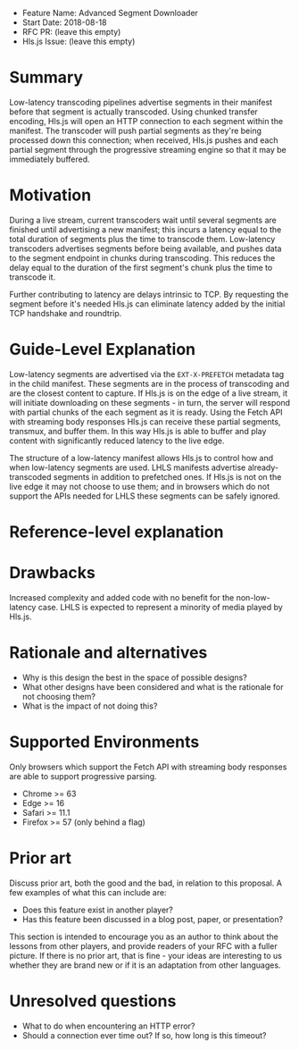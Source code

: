 - Feature Name: Advanced Segment Downloader
- Start Date: 2018-08-18
- RFC PR: (leave this empty)
- Hls.js Issue: (leave this empty)

# Summary
[summary]: #summary

Low-latency transcoding pipelines advertise segments in their manifest before that segment is actually transcoded. Using chunked transfer encoding, Hls.js will open an HTTP connection to each segment within the manifest. The transcoder will push partial segments as they're being processed down this connection; when received, Hls.js pushes and each partial segment through the progressive streaming engine so that it may be immediately buffered.

# Motivation
[motivation]: #motivation

During a live stream, current transcoders wait until several segments are finished until advertising a new manifest; this incurs a latency equal to the total duration of segments plus the time to transcode them. Low-latency transcoders advertises segments before being available, and pushes data to the segment endpoint in chunks during transcoding. This reduces the delay equal to the duration of the first segment's chunk plus the time to transcode it.

Further contributing to latency are delays intrinsic to TCP. By requesting the segment before it's needed Hls.js can eliminate latency added by the initial TCP handshake and roundtrip.

# Guide-Level Explanation
[Guide-level-explanation]: #guide-level-explanation


Low-latency segments are advertised via the `EXT-X-PREFETCH` metadata tag in the child manifest. These segments are in the process of transcoding and are the closest content to capture. If Hls.js is on the edge of a live stream, it will initiate downloading on these segments - in turn, the server will respond with partial chunks of the each segment as it is ready. Using the Fetch API with streaming body responses Hls.js can receive these partial segments, transmux, and buffer them. In this way Hls.js is able to buffer and play content with significantly reduced latency to the live edge.

The structure of a low-latency manifest allows Hls.js to control how and when low-latency segments are used. LHLS manifests advertise already-transcoded segments in addition to prefetched ones. If Hls.js is not on the live edge it may not choose to use them; and in browsers which do not support the APIs needed for LHLS these segments can be safely ignored.

# Reference-level explanation
[reference-level-explanation]: #reference-level-explanation





# Drawbacks
[drawbacks]: #drawbacks

Increased complexity and added code with no benefit for the non-low-latency case. LHLS is expected to represent a minority of media played by Hls.js.

# Rationale and alternatives
[rationale-and-alternatives]: #rationale-and-alternatives

- Why is this design the best in the space of possible designs?
- What other designs have been considered and what is the rationale for not choosing them?
- What is the impact of not doing this?

# Supported Environments
[supported-environments]: #supported-environments

Only browsers which support the Fetch API with streaming body responses are able to support progressive parsing.

- Chrome >= 63
- Edge >= 16
- Safari >= 11.1
- Firefox >= 57 (only behind a flag)

# Prior art
[prior-art]: #prior-art

Discuss prior art, both the good and the bad, in relation to this proposal.
A few examples of what this can include are:

- Does this feature exist in another player?
- Has this feature been discussed in a blog post, paper, or presentation?

This section is intended to encourage you as an author to think about the lessons from other players, and provide readers of your RFC with a fuller picture.
If there is no prior art, that is fine - your ideas are interesting to us whether they are brand new or if it is an adaptation from other languages.

# Unresolved questions
[unresolved-questions]: #unresolved-questions

- What to do when encountering an HTTP error?
- Should a connection ever time out? If so, how long is this timeout? 

